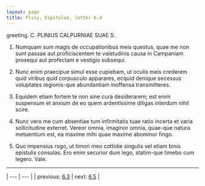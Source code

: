 ```yaml
---
layout: page
title: Pliny, Espitulae, letter 6.4
---
```


greeting. C. PLINIUS CALPURNIAE SUAE S.



1. Numquam sum magis de occupationibus meis questus, quae me non sunt passae aut proficiscentem te valetudinis causa in Campaniam prosequi aut profectam e vestigio subsequi.



2. Nunc enim praecipue simul esse cupiebam, ut oculis meis crederem quid viribus quid corpusculo apparares, ecquid denique secessus voluptates regionis-que abundantiam inoffensa transmitteres.



3. Equidem etiam fortem te non sine cura desiderarem; est enim suspensum et anxium de eo quem ardentissime diligas interdum nihil scire.



4. Nunc vero me cum absentiae tum infirmitatis tuae ratio incerta et varia sollicitudine exterret. Vereor omnia, imaginor omnia, quae-que natura metuentium est, ea maxime mihi quae maxime abominor fingo.



5. Quo impensius rogo, ut timori meo cottidie singulis vel etiam binis epistulis consulas. Ero enim securior dum lego, statim-que timebo cum legero. Vale.



---

| --- | --- |
| previous: [6.3](../6.3/) | next: [6.5](../6.5/) |